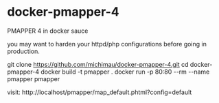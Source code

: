 # docker-pmapper-4

PMAPPER 4 in docker sauce

you may want to harden your httpd/php configurations before going in production.

git clone https://github.com/michimau/docker-pmapper-4.git
cd docker-pmapper-4
docker build -t pmapper .
docker run -p 80:80 --rm --name pmapper pmapper

visit: http://localhost/pmapper/map_default.phtml?config=default
